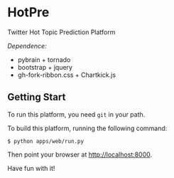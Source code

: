 HotPre
=========

Twitter Hot Topic Prediction Platform

*Dependence:*
- pybrain + tornado
- bootstrap + jquery
- gh-fork-ribbon.css + Chartkick.js

Getting Start
-----------------
To run this platform, you need `git` in your path.

To build this platform, running the following command:
```
$ python apps/web/run.py
```

Then point your browser at [http://localhost:8000](http://localhost:8000).

Have fun with it!
